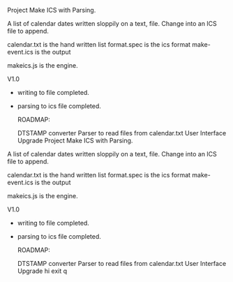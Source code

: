 Project Make ICS with Parsing.

A list of calendar dates written sloppily on a text, file. Change
into an ICS file to append.

calendar.txt is the hand written list
format.spec is the ics format
make-event.ics is the output

makeics.js is the engine.

V1.0
* writing to file completed.
* parsing to ics file completed.
  
  ROADMAP:

  DTSTAMP converter
  Parser to read files from calendar.txt
  User Interface Upgrade
Project Make ICS with Parsing.

A list of calendar dates written sloppily on a text, file. Change
into an ICS file to append.

calendar.txt is the hand written list
format.spec is the ics format
make-event.ics is the output

makeics.js is the engine.

V1.0
* writing to file completed.
* parsing to ics file completed.
  
  ROADMAP:

  DTSTAMP converter
  Parser to read files from calendar.txt
  User Interface Upgrade
hi
exit
q
